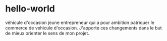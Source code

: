 # hello-world
véhicule d'occasion
jeune entrepreneur qui a pour ambition patriquer le commerce de vehicule d'occasion.
J'apporte ces changements dans le but de mieux orienter le sens de mon projet.
